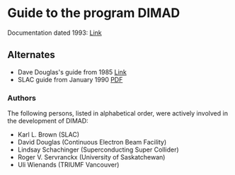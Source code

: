 # Guide to the program DIMAD

Documentation dated 1993: [Link](https://dimad-org.github.io/docs/)

## Alternates

- Dave Douglas's guide from 1985 [Link](https://dimad-org.github.io/docs/douglas-dimad-guide-may-1985.html)
- SLAC guide from January 1990 [PDF](https://github.com/dimad-org/docs/blob/main/guide-slac-285-jan-1990.pdf)

### Authors

The following persons, listed in alphabetical order, were actively involved in
the development of DIMAD:

- Karl L. Brown (SLAC)
- David Douglas (Continuous Electron Beam Facility)
- Lindsay Schachinger (Superconducting Super Collider)
- Roger V. Servranckx (University of Saskatchewan)
- Uli Wienands (TRIUMF Vancouver)
